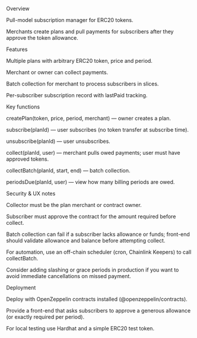 Overview

Pull-model subscription manager for ERC20 tokens.

Merchants create plans and pull payments for subscribers after they approve the token allowance.

Features

Multiple plans with arbitrary ERC20 token, price and period.

Merchant or owner can collect payments.

Batch collection for merchant to process subscribers in slices.

Per-subscriber subscription record with lastPaid tracking.

Key functions

createPlan(token, price, period, merchant) — owner creates a plan.

subscribe(planId) — user subscribes (no token transfer at subscribe time).

unsubscribe(planId) — user unsubscribes.

collect(planId, user) — merchant pulls owed payments; user must have approved tokens.

collectBatch(planId, start, end) — batch collection.

periodsDue(planId, user) — view how many billing periods are owed.

Security & UX notes

Collector must be the plan merchant or contract owner.

Subscriber must approve the contract for the amount required before collect.

Batch collection can fail if a subscriber lacks allowance or funds; front-end should validate allowance and balance before attempting collect.

For automation, use an off-chain scheduler (cron, Chainlink Keepers) to call collectBatch.

Consider adding slashing or grace periods in production if you want to avoid immediate cancellations on missed payment.

Deployment

Deploy with OpenZeppelin contracts installed (@openzeppelin/contracts).

Provide a front-end that asks subscribers to approve a generous allowance (or exactly required per period).

For local testing use Hardhat and a simple ERC20 test token.